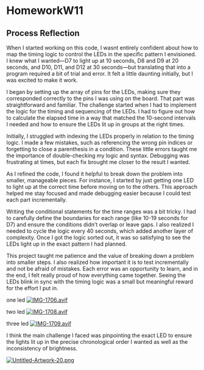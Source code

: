 # HomeworkW11
 
## Process Reflection
When I started working on this code, I wasnt entirely confident about how to map the timing logic to control the LEDs in the specific pattern I envisioned. I knew what I wanted—D7 to light up at 10 seconds, D8 and D9 at 20 seconds, and D10, D11, and D12 at 30 seconds—but translating that into a program required a bit of trial and error. It felt a little daunting initially, but I was excited to make it work.

I began by setting up the array of pins for the LEDs, making sure they corresponded correctly to the pins I was using on the board. That part was straightforward and familiar. The challenge started when I had to implement the logic for the timing and sequencing of the LEDs. I had to figure out how to calculate the elapsed time in a way that matched the 10-second intervals I needed and how to ensure the LEDs lit up in groups at the right times.

Initially, I struggled with indexing the LEDs properly in relation to the timing logic. I made a few mistakes, such as referencing the wrong pin indices or forgetting to close a parenthesis in a condition. These little errors taught me the importance of double-checking my logic and syntax. Debugging was frustrating at times, but each fix brought me closer to the result I wanted.

As I refined the code, I found it helpful to break down the problem into smaller, manageable pieces. For instance, I started by just getting one LED to light up at the correct time before moving on to the others. This approach helped me stay focused and made debugging easier because I could test each part incrementally.

Writing the conditional statements for the time ranges was a bit tricky. I had to carefully define the boundaries for each range (like 10-19 seconds for D7) and ensure the conditions didn’t overlap or leave gaps. I also realized I needed to cycle the logic every 40 seconds, which added another layer of complexity. Once I got the logic sorted out, it was so satisfying to see the LEDs light up in the exact pattern I had planned.

This project taught me patience and the value of breaking down a problem into smaller steps. I also realized how important it is to test incrementally and not be afraid of mistakes. Each error was an opportunity to learn, and in the end, I felt really proud of how everything came together. Seeing the LEDs blink in sync with the timing logic was a small but meaningful reward for the effort I put in.


one led
[![IMG-1706.avif](https://i.postimg.cc/FzDbSJ6y/IMG-1706.avif)](https://postimg.cc/kRRt3DqG)

two led 
[![IMG-1708.avif](https://i.postimg.cc/zv7Mf718/IMG-1708.avif)](https://postimg.cc/BP8NYx6V)

three led 
[![IMG-1709.avif](https://i.postimg.cc/4yyvzQ9J/IMG-1709.avif)](https://postimg.cc/8f8rGW43)

I think the main challenge I faced was pinpointing the exact LED to ensure the lights lit up in the precise chronological order I wanted as well as the inconsistency of brightness. 


[![Untitled-Artwork-20.png](https://i.postimg.cc/wjxw2qqw/Untitled-Artwork-20.png)](https://postimg.cc/D8DQyKbG)



